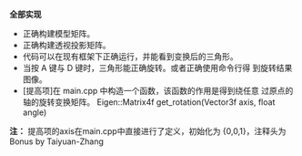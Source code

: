 **全部实现**
- 正确构建模型矩阵。
- 正确构建透视投影矩阵。
- 代码可以在现有框架下正确运行，并能看到变换后的三角形。
- 当按 A 键与 D 键时，三角形能正确旋转。或者正确使用命令行得
到旋转结果图像。
- [提高项]在 main.cpp 中构造一个函数，该函数的作用是得到绕任意
过原点的轴的旋转变换矩阵。
Eigen::Matrix4f get_rotation(Vector3f axis, float angle)

**注：**
提高项的axis在main.cpp中直接进行了定义，初始化为 {0,0,1}，注释头为Bonus by Taiyuan-Zhang